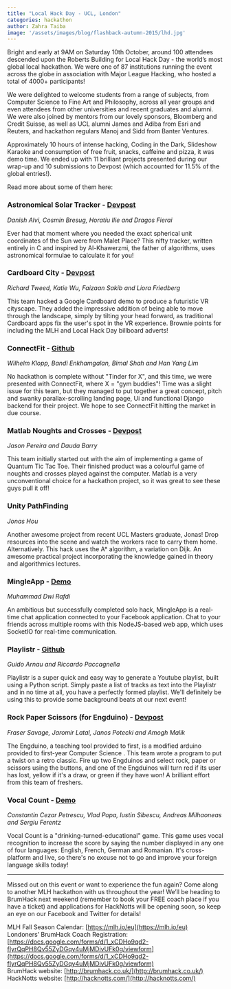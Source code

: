 ```yaml
---
title: "Local Hack Day - UCL, London"
categories: hackathon
author: Zahra Taiba
image: '/assets/images/blog/flashback-autumn-2015/lhd.jpg'
---
```

Bright and early at 9AM on Saturday 10th October, around 100 attendees descended upon the Roberts Building for Local Hack Day - the world’s most global local hackathon. We were one of 87 institutions running the event across the globe in association with Major League Hacking, who hosted a total of 4000+ participants!

We were delighted to welcome students from a range of subjects, from Computer Science to Fine Art and Philosophy, across all year groups and even attendees from other universities and recent graduates and alumni. We were also joined by mentors from our lovely sponsors, Bloomberg and Credit Suisse, as well as UCL alumni James and Adiba from Esri and Reuters, and hackathon regulars Manoj and Sidd from Banter Ventures.

Approximately 10 hours of intense hacking, Coding in the Dark, Slideshow Karaoke and consumption of free fruit, snacks, caffeine and pizza, it was demo time. We ended up with 11 brilliant projects presented during our wrap-up and 10 submissions to Devpost (which accounted for 11.5% of the global entries!).

Read more about some of them here:

### Astronomical Solar Tracker - [Devpost](http://devpost.com/software/astronomical-solar-tracker)

_Danish Alvi, Cosmin Bresug, Horatiu Ilie and Dragos Fierai_

Ever had that moment where you needed the exact spherical unit coordinates of the Sun were from Malet Place? This nifty tracker, written entirely in C and inspired by Al-Khawerzmi, the father of algorithms, uses astronomical formulae to calculate it for you!

### Cardboard City - [Devpost](http://devpost.com/software/cardboard-city/)

_Richard Tweed, Katie Wu, Faizaan Sakib and Liora Friedberg_

This team hacked a Google Cardboard demo to produce a futuristic VR cityscape. They added the impressive addition of being able to move through the landscape, simply by tilting your head forward, as traditional Cardboard apps fix the user's spot in the VR experience. Brownie points for including the MLH and Local Hack Day billboard adverts!


### ConnectFit - [Github](https://github.com/uclworkoutbuddy/)

_Wilhelm Klopp, Bandi Enkhamgalan, Bimal Shah and Han Yang Lim_

No hackathon is complete without "Tinder for X", and this time, we were presented with ConnectFit, where X = "gym buddies"! Time was a slight issue for this team, but they managed to put together a great concept, pitch and swanky parallax-scrolling landing page, Ui and functional Django backend for their project. We hope to see ConnectFit hitting the market in due course.

### Matlab Noughts and Crosses - [Devpost](http://devpost.com/software/noughts-and-crosses)

_Jason Pereira and Dauda Barry_

This team initially started out with the aim of implementing a game of Quantum Tic Tac Toe. Their finished product was a colourful game of noughts and crosses played against the computer. Matlab is a very unconventional choice for a hackathon project, so it was great to see these guys pull it off!


### Unity PathFinding

_Jonas Hou_

Another awesome project from recent UCL Masters graduate, Jonas! Drop resources into the scene and watch the workers race to carry them home. Alternatively. This hack uses the A* algorithm, a variation on Dijk. An awesome practical project incorporating the knowledge gained in theory and algorithmics lectures.


### MingleApp - [Demo](http://mingleapp10.herokuapp.com/)

_Muhammad Dwi Rafdi_

An ambitious but successfully completed solo hack, MingleApp is a real-time chat application connected to your Facebook application. Chat to your friends across multiple rooms with this NodeJS-based web app, which uses SocketIO for real-time communication.



### Playlistr - [Github](https://github.com/ricpacca/Playlistr/)

_Guido Arnau and Riccardo Paccagnella_

Playlistr is a super quick and easy way to generate a Youtube playlist, built using a Python script. Simply paste a list of tracks as text into the Playlistr and in no time at all, you have a perfectly formed playlist. We'll definitely be using this to provide some background beats at our next event!


### Rock Paper Scissors (for Engduino) - [Devpost](http://devpost.com/software/rock-paper-scissors-8ynmrh)

_Fraser Savage, Jaromir Latal, Janos Potecki and Amogh Malik_

The Engduino, a teaching tool provided to first, is a modified arduino provided to first-year Computer Science . This team wrote a program to put a twist on a retro classic. Fire up two Engduinos and select rock, paper or scissors using the buttons, and one of the Engduinos will turn red if its user has lost, yellow if it's a draw, or green if they have won! A brilliant effort from this team of freshers.

### Vocal Count - [Demo](https://vocal-count.herokuapp.com/play)

_Constantin Cezar Petrescu, Vlad Popa, Iustin Sibescu, Andreas Milhaoneas and Sergiu Ferentz_

Vocal Count is a "drinking-turned-educational" game. This game uses vocal recognition to increase the score by saying the number displayed in any one of four languages: English, French, German and Romanian. It's cross-platform and live, so there's no excuse not to go and improve your foreign language skills today!

---

Missed out on this event or want to experience the fun again? Come along to another MLH hackathon with us throughout the year! We’ll be heading to BrumHack next weekend (remember to book your FREE coach place if you have a ticket)  and applications for HackNotts will be opening soon, so keep an eye on our Facebook and Twitter for details!

MLH Fall Season Calendar: [https://mlh.io/eu](https://mlh.io/eu)  
Londoners’ BrumHack Coach Registration: [https://docs.google.com/forms/d/1_xCDHo9qd2-fIyrQqPH8Qv55ZyDGqy4uMjMDivUFk0g/viewform](https://docs.google.com/forms/d/1_xCDHo9qd2-fIyrQqPH8Qv55ZyDGqy4uMjMDivUFk0g/viewform)  
BrumHack website: [http://brumhack.co.uk/](http://brumhack.co.uk/)  
HackNotts website: [http://hacknotts.com/](http://hacknotts.com/)  
